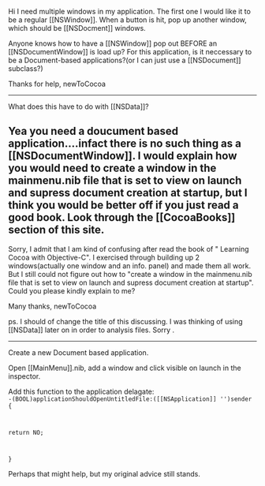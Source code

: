 Hi
I need multiple windows in my application. The first one I would like it to be a regular [[NSWindow]]. When a button is hit, pop up another window, which should be [[NSDocment]] windows.  

Anyone knows how to have a [[NSWindow]] pop out BEFORE  an [[NSDocumentWindow]]  is load up? For this application, is it neccessary to be a Document-based applications?(or I can just use a [[NSDocument]] subclass?)

Thanks for help,
newToCocoa

----
What does this have to do with [[NSData]]?

Yea you need a doucument based application....infact there is no such thing as a [[NSDocumentWindow]]. I would explain how you would need to create a window in the mainmenu.nib file that is set to view on launch and supress document creation at startup, but I think you would be better off if you just read a good book. Look through the [[CocoaBooks]] section of this site.
----
Sorry, I admit that I am kind of confusing after read the book of " Learning Cocoa with Objective-C". I exercised through building up 2 windows(actually one window and an info. panel) and made them all work. But I still could not figure out how to "create a window in the mainmenu.nib file that is set to view on launch and supress document creation at startup". Could you please kindly explain to me?

Many thanks,  newToCocoa

ps. I should of change the title of this discussing. I was thinking of using [[NSData]] later on in order to analysis files. Sorry .

----
Create a new Document based application.

Open [[MainMenu]].nib, add a window and click visible on launch in the inspector.

Add this function to the application delagate:
<code>
-(BOOL)applicationShouldOpenUntitledFile:([[NSApplication]] '')sender 
{ 

return NO;

} 
</code>

Perhaps that might help, but my original advice still stands.